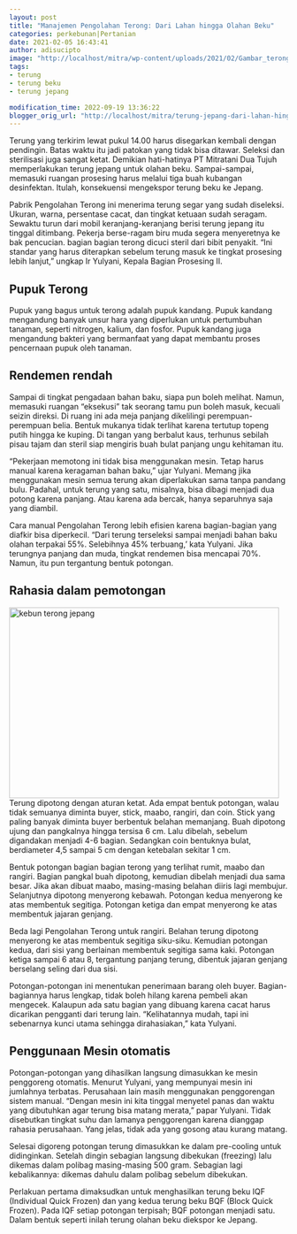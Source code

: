 ```yaml
---
layout: post
title: "Manajemen Pengolahan Terong: Dari Lahan hingga Olahan Beku"
categories: perkebunan|Pertanian
date: 2021-02-05 16:43:41
author: adisucipto
image: "http://localhost/mitra/wp-content/uploads/2021/02/Gambar_terong_jepang_1024x761.jpg"
tags:
- terung
- terung beku
- terung jepang

modification_time: 2022-09-19 13:36:22
blogger_orig_url: "http://localhost/mitra/terung-jepang-dari-lahan-hingga.html"
---
```


Terung yang terkirim lewat pukul 14.00 harus disegarkan kembali dengan pendingin. Batas waktu itu jadi patokan yang tidak bisa ditawar. Seleksi dan sterilisasi juga sangat ketat. Demikian hati-hatinya PT Mitratani Dua Tujuh memperlakukan terung jepang untuk olahan beku. Sampai-sampai, memasuki ruangan prosesing harus melalui tiga buah kubangan desinfektan. Itulah, konsekuensi mengekspor terung beku ke Jepang.

Pabrik Pengolahan Terong ini menerima terung segar yang sudah diseleksi. Ukuran, warna, persentase cacat, dan tingkat ketuaan sudah seragam. Sewaktu turun dari mobil keranjang-keranjang berisi terung jepang itu tinggal ditimbang. Pekerja berse-ragam biru muda segera menyeretnya ke bak pencucian. bagian bagian terong dicuci steril dari bibit penyakit. “Ini standar yang harus diterapkan sebelum terung masuk ke tingkat prosesing lebih lanjut,” ungkap Ir Yulyani, Kepala Bagian Prosesing II.
<h2>Pupuk Terong</h2>
Pupuk yang bagus untuk terong adalah pupuk kandang. Pupuk kandang mengandung banyak unsur hara yang diperlukan untuk pertumbuhan tanaman, seperti nitrogen, kalium, dan fosfor. Pupuk kandang juga mengandung bakteri yang bermanfaat yang dapat membantu proses pencernaan pupuk oleh tanaman.
<h2 id="Rendemen">Rendemen rendah</h2>
Sampai di tingkat pengadaan bahan baku, siapa pun boleh melihat. Namun, memasuki ruangan “eksekusi” tak seorang tamu pun boleh masuk, kecuali seizin direksi. Di ruang ini ada meja panjang dikelilingi perempuan-perempuan belia. Bentuk mukanya tidak terlihat karena tertutup topeng putih hingga ke kuping. Di tangan yang berbalut kaus, terhunus sebilah pisau tajam dan steril siap mengiris buah bulat panjang ungu kehitaman itu.

“Pekerjaan memotong ini tidak bisa menggunakan mesin. Tetap harus manual karena keragaman bahan baku,” ujar Yulyani. Memang jika menggunakan mesin semua terung akan diperlakukan sama tanpa pandang bulu. Padahal, untuk terung yang satu, misalnya, bisa dibagi menjadi dua potong karena panjang. Atau karena ada bercak, hanya separuhnya saja yang diambil.

Cara manual Pengolahan Terong lebih efisien karena bagian-bagian yang diafkir bisa diperkecil. “Dari terung terseleksi sampai menjadi bahan baku olahan terpakai 55%. Selebihnya 45% terbuang,’ kata Yulyani. Jika terungnya panjang dan muda, tingkat rendemen bisa mencapai 70%. Namun, itu pun tergantung bentuk potongan.
<h2 id="Rahasia">Rahasia dalam pemotongan</h2>
<a href="http://127.0.0.1/mitra/wp-content/uploads/2021/02/Gambar_terong-jepang_1024x724.jpg"><img class="aligncenter wp-image-8060" src="http://127.0.0.1/mitra/wp-content/uploads/2021/02/Gambar_terong-jepang_1024x724.jpg" alt="kebun terong jepang" width="488" height="345" /></a>Terung dipotong dengan aturan ketat. Ada empat bentuk potongan, walau tidak semuanya diminta buyer, stick, maabo, rangiri, dan coin. Stick yang paling banyak diminta buyer berbentuk belahan memanjang. Buah dipotong ujung dan pangkalnya hingga tersisa 6 cm. Lalu dibelah, sebelum digandakan menjadi 4-6 bagian. Sedangkan coin bentuknya bulat, berdiameter 4,5 sampai 5 cm dengan ketebalan sekitar 1 cm.

Bentuk potongan bagian bagian terong yang terlihat rumit, maabo dan rangiri. Bagian pangkal buah dipotong, kemudian dibelah menjadi dua sama besar. Jika akan dibuat maabo, masing-masing belahan diiris lagi membujur. Selanjutnya dipotong menyerong kebawah. Potongan kedua menyerong ke atas membentuk segitiga. Potongan ketiga dan empat menyerong ke atas membentuk jajaran genjang.

Beda lagi Pengolahan Terong untuk rangiri. Belahan terung dipotong menyerong ke atas membentuk segitiga siku-siku. Kemudian potongan kedua, dari sisi yang berlainan membentuk segitiga sama kaki. Potongan ketiga sampai 6 atau 8, tergantung panjang terung, dibentuk jajaran genjang berselang seling dari dua sisi.

Potongan-potongan ini menentukan penerimaan barang oleh buyer. Bagian-bagiannya harus lengkap, tidak boleh hilang karena pembeli akan mengecek. Kalaupun ada satu bagian yang dibuang karena cacat harus dicarikan pengganti dari terung lain. “Kelihatannya mudah, tapi ini sebenarnya kunci utama sehingga dirahasiakan,” kata Yulyani.
<h2 id="Mesin">Penggunaan Mesin otomatis</h2>
Potongan-potongan yang dihasilkan langsung dimasukkan ke mesin penggoreng otomatis. Menurut Yulyani, yang mempunyai mesin ini jumlahnya terbatas. Perusahaan lain masih menggunakan penggorengan sistem manual. “Dengan mesin ini kita tinggal menyetel panas dan waktu yang dibutuhkan agar terung bisa matang merata,” papar Yulyani. Tidak disebutkan tingkat suhu dan lamanya penggorengan karena dianggap rahasia perusahaan. Yang jelas, tidak ada yang gosong atau kurang matang.

Selesai digoreng potongan terung dimasukkan ke dalam pre-cooling untuk didinginkan. Setelah dingin sebagian langsung dibekukan (freezing) lalu dikemas dalam polibag masing-masing 500 gram. Sebagian lagi kebalikannya: dikemas dahulu dalam polibag sebelum dibekukan.

Perlakuan pertama dimaksudkan untuk menghasilkan terung beku IQF (Individual Quick Frozen) dan yang kedua terung beku BQF (Block Quick Frozen). Pada IQF setiap potongan terpisah; BQF potongan menjadi satu. Dalam bentuk seperti inilah terung olahan beku diekspor ke Jepang.
